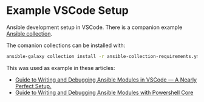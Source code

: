 # Example VSCode Setup

Ansible development setup in VSCode. There is a companion example [Ansible collection](https://github.com/troshlyak/hello.world).

The comanion collections can be installed with:

```sh
ansible-galaxy collection install -r ansible-collection-requirements.yml
```

This was used as example in these articles:

- [Guide to Writing and Debugging Ansible Modules in VSCode — A Nearly Perfect Setup.](https://medium.com/@tushe_33516/guide-to-writing-and-debugging-ansible-modules-in-vscode-a-nearly-perfect-setup-ad54024a466a)
- [Guide to Writing and Debugging Ansible Modules with Powershell Core](https://medium.com/@tushe_33516/guide-to-writing-and-debugging-ansible-modules-with-powershell-core-564d59de286d)
